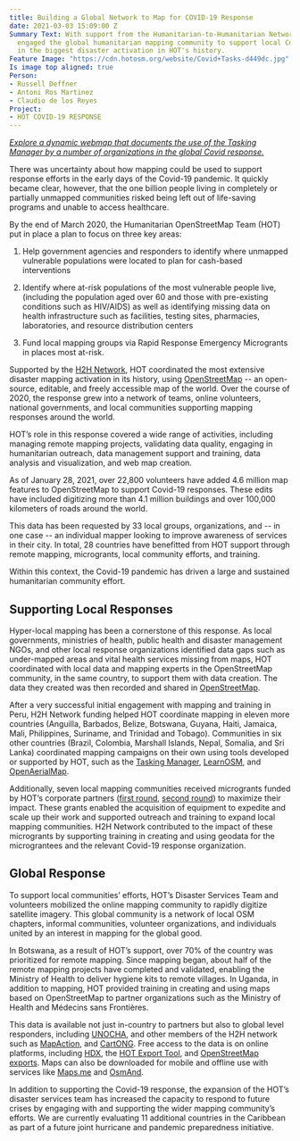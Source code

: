 ```yaml
---
title: Building a Global Network to Map for COVID-19 Response
date: 2021-03-03 15:09:00 Z
Summary Text: With support from the Humanitarian-to-Humanitarian Network, HOT has
  engaged the global humanitarian mapping community to support local Covid-19 responses
  in the biggest disaster activation in HOT's history.
Feature Image: "https://cdn.hotosm.org/website/Covid+Tasks-d449dc.jpg"
Is image top aligned: true
Person:
- Russell Deffner
- Antoni Ros Martinez
- Claudio de los Reyes
Project:
- HOT COVID-19 RESPONSE
---
```


*[Explore a dynamic webmap that documents the use of the Tasking Manager by a number of organizations in the global Covid response.](https://hotosm.github.io/cv19_map/#)*

There was uncertainty about how mapping could be used to support response efforts in the early days of the Covid-19 pandemic. It quickly became clear, however, that the one billion people living in completely or partially unmapped communities risked being left out of life-saving programs and unable to access healthcare.

By the end of March 2020, the Humanitarian OpenStreetMap Team (HOT) put in place a plan to focus on three key areas:

1. Help government agencies and responders to identify where unmapped vulnerable populations were located to plan for cash-based interventions

2. Identify where at-risk populations of the most vulnerable people live, (including the population aged over 60 and those with pre-existing conditions such as HIV/AIDS) as well as identifying missing data on health infrastructure such as facilities, testing sites, pharmacies, laboratories, and resource distribution centers

3. Fund local mapping groups via Rapid Response Emergency Microgrants in places most at-risk.

Supported by the [H2H Network](https://h2hnetwork.org/), HOT coordinated the most extensive disaster mapping activation in its history, using [OpenStreetMap](https://www.openstreetmap.org/) -- an open-source, editable, and freely accessible map of the world. Over the course of 2020, the response grew into a network of teams, online volunteers, national governments, and local communities supporting mapping responses around the world.

HOT’s role in this response covered a wide range of activities, including managing remote mapping projects, validating data quality, engaging in humanitarian outreach, data management support and training, data analysis and visualization, and web map creation.

As of January 28, 2021, over 22,800 volunteers have added 4.6 million map features to OpenStreetMap to support Covid-19 responses. These edits have included digitizing more than 4.1 million buildings and over 100,000 kilometers of roads around the world.

This data has been requested by 33 local groups, organizations, and -- in one case -- an individual mapper looking to improve awareness of services in their city. In total, 28 countries have benefitted from HOT support through remote mapping, microgrants, local community efforts, and training.

Within this context, the Covid-19 pandemic has driven a large and sustained humanitarian community effort.

## Supporting Local Responses

Hyper-local mapping has been a cornerstone of this response. As local governments, ministries of health, public health and disaster management NGOs, and other local response organizations identified data gaps such as under-mapped areas and vital health services missing from maps, HOT coordinated with local data and mapping experts in the OpenStreetMap community, in the same country, to support them with data creation. The data they created was then recorded and shared in [OpenStreetMap](https://www.openstreetmap.org/).

After a very successful initial engagement with mapping and training in Peru, H2H Network funding helped HOT coordinate mapping in eleven more countries (Anguilla, Barbados, Belize, Botswana, Guyana, Haiti, Jamaica, Mali, Philippines, Suriname, and Trinidad and Tobago). Communities in six other countries (Brazil, Colombia, Marshall Islands, Nepal, Somalia, and Sri Lanka) coordinated mapping campaigns on their own using tools developed or supported by HOT, such as the [Tasking Manager](https://tasks.hotosm.org/), [LearnOSM](https://learnosm.org/en/), and [OpenAerialMap](https://openaerialmap.org/).

Additionally, seven local mapping communities received microgrants funded by HOT’s corporate partners ([first round](https://www.hotosm.org/updates/rapid-response-microgrants-covid-19/), [second round](https://www.hotosm.org/updates/second-round-of-rapid-response-micrograntees-announced/)) to maximize their impact. These grants enabled the acquisition of equipment to expedite and scale up their work and supported outreach and training to expand local mapping communities. H2H Network contributed to the impact of these microgrants by supporting training in creating and using geodata for the micrograntees and the relevant Covid-19 response organization.

## Global Response

To support local communities’ efforts, HOT’s Disaster Services Team and volunteers mobilized the online mapping community to rapidly digitize satellite imagery. This global community is a network of local OSM chapters, informal communities, volunteer organizations, and individuals united by an interest in mapping for the global good.

In Botswana, as a result of HOT’s support, over 70% of the country was prioritized for remote mapping. Since mapping began, about half of the remote mapping projects have completed and validated, enabling the Ministry of Health to deliver hygiene kits to remote villages. In Uganda, in addition to mapping, HOT provided training in creating and using maps based on OpenStreetMap to partner organizations such as the Ministry of Health and Médecins sans Frontières.

This data is available not just in-country to partners but also to global level responders, including [UNOCHA](https://www.unocha.org/), and other members of the H2H network such as [MapAction](https://mapaction.org/), and [CartONG](https://www.cartong.org/). Free access to the data is on online platforms, including [HDX](https://data.humdata.org/), the [HOT Export Tool](https://export.hotosm.org/en/v3/), and [OpenStreetMap exports](https://www.openstreetmap.org/export). Maps can also be downloaded for mobile and offline use with services like [Maps.me](https://maps.me/) and [OsmAnd](https://osmand.net/).

In addition to supporting the Covid-19 response, the expansion of the HOT’s disaster services team has increased the capacity to respond to future crises by engaging with and supporting the wider mapping community’s efforts. We are currently evaluating 11 additional countries in the Caribbean as part of a future joint hurricane and pandemic preparedness initiative.